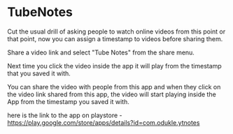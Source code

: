 # TubeNotes

Cut the usual drill of asking people to watch online videos from this point or that point, now you can assign a timestamp to videos before sharing them.

Share a video link and select "Tube Notes" from the share menu.

Next time you click the video inside the app it will play from the timestamp that you saved it with.

You can share the video with people from this app and when they click on the video link shared from this app, the video will start playing inside the App from the timestamp you saved it with.

here is the link to the app on playstore - https://play.google.com/store/apps/details?id=com.odukle.ytnotes
